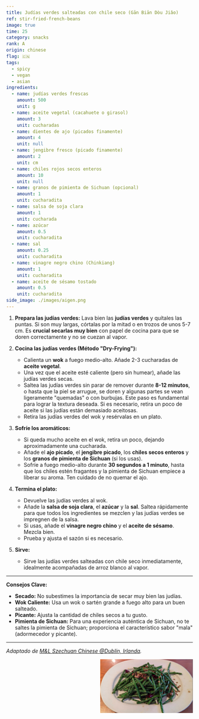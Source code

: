 ```yaml
---
title: Judías verdes salteadas con chile seco (Gān Biān Dòu Jiǎo)
ref: stir-fried-french-beans
image: true
time: 25
category: snacks
rank: A
origin: chinese
flag: 🇨🇳
tags:
  - spicy
  - vegan
  - asian
ingredients:
  - name: judías verdes frescas
    amount: 500
    unit: g
  - name: aceite vegetal (cacahuete o girasol)
    amount: 3
    unit: cucharadas
  - name: dientes de ajo (picados finamente)
    amount: 4
    unit: null
  - name: jengibre fresco (picado finamente)
    amount: 2
    unit: cm
  - name: chiles rojos secos enteros
    amount: 10
    unit: null
  - name: granos de pimienta de Sichuan (opcional)
    amount: 1
    unit: cucharadita
  - name: salsa de soja clara
    amount: 1
    unit: cucharada
  - name: azúcar
    amount: 0.5
    unit: cucharadita
  - name: sal
    amount: 0.25
    unit: cucharadita
  - name: vinagre negro chino (Chinkiang)
    amount: 1
    unit: cucharadita
  - name: aceite de sésamo tostado
    amount: 0.5
    unit: cucharadita
side_image: ./images/aigen.png
---
```


1.  **Prepara las judías verdes:** Lava bien las **judías verdes** y quítales las puntas. Si son muy largas, córtalas por la mitad o en trozos de unos 5-7 cm. Es **crucial secarlas muy bien** con papel de cocina para que se doren correctamente y no se cuezan al vapor.

2.  **Cocina las judías verdes (Método "Dry-Frying"):**
    * Calienta un **wok** a fuego medio-alto. Añade 2-3 cucharadas de **aceite vegetal**.
    * Una vez que el aceite esté caliente (pero sin humear), añade las judías verdes secas.
    * Saltea las judías verdes sin parar de remover durante **8-12 minutos**, o hasta que la piel se arrugue, se doren y algunas partes se vean ligeramente "quemadas" o con burbujas. Este paso es fundamental para lograr la textura deseada. Si es necesario, retira un poco de aceite si las judías están demasiado aceitosas.
    * Retira las judías verdes del wok y resérvalas en un plato.

3.  **Sofríe los aromáticos:**
    * Si queda mucho aceite en el wok, retira un poco, dejando aproximadamente una cucharada.
    * Añade el **ajo picado**, el **jengibre picado**, los **chiles secos enteros** y los **granos de pimienta de Sichuan** (si los usas).
    * Sofríe a fuego medio-alto durante **30 segundos a 1 minuto**, hasta que los chiles estén fragantes y la pimienta de Sichuan empiece a liberar su aroma. Ten cuidado de no quemar el ajo.

4.  **Termina el plato:**
    * Devuelve las judías verdes al wok.
    * Añade la **salsa de soja clara**, el **azúcar** y la **sal**. Saltea rápidamente para que todos los ingredientes se mezclen y las judías verdes se impregnen de la salsa.
    * Si usas, añade el **vinagre negro chino** y el **aceite de sésamo**. Mezcla bien.
    * Prueba y ajusta el sazón si es necesario.

5.  **Sirve:**
    * Sirve las judías verdes salteadas con chile seco inmediatamente, idealmente acompañadas de arroz blanco al vapor.

---
**Consejos Clave:**
* **Secado:** No subestimes la importancia de secar muy bien las judías.
* **Wok Caliente:** Usa un wok o sartén grande a fuego alto para un buen salteado.
* **Picante:** Ajusta la cantidad de chiles secos a tu gusto.
* **Pimienta de Sichuan:** Para una experiencia auténtica de Sichuan, no te saltes la pimienta de Sichuan; proporciona el característico sabor "mala" (adormecedor y picante).

---

_Adaptado de [M&L Szechuan Chinese @Dublín, Irlanda](https://mlchineserestaurant.com/)._

<img src="images/stir_fried_french_beans.png" style="width:250px; float:right;"/>